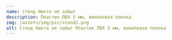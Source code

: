 ```yaml
---
name: Стенд Никто не забыт
description: Пластик ПВХ 5 мм, виниловая пленка
img: /assets/img/pic/stand1.png
alt: Стенд Никто не забыт Пластик ПВХ 5 мм, виниловая пленка
---
```

